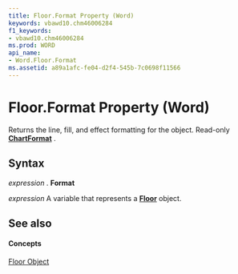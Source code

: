 ```yaml
---
title: Floor.Format Property (Word)
keywords: vbawd10.chm46006284
f1_keywords:
- vbawd10.chm46006284
ms.prod: WORD
api_name:
- Word.Floor.Format
ms.assetid: a89a1afc-fe04-d2f4-545b-7c0698f11566
---
```



# Floor.Format Property (Word)

Returns the line, fill, and effect formatting for the object. Read-only  **[ChartFormat](chartformat-object-word.md)** .


## Syntax

 _expression_ . **Format**

 _expression_ A variable that represents a **[Floor](floor-object-word.md)** object.


## See also


#### Concepts


[Floor Object](floor-object-word.md)

